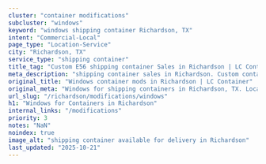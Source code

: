 ```yaml
---
cluster: "container modifications"
subcluster: "windows"
keyword: "windows shipping container Richardson, TX"
intent: "Commercial-Local"
page_type: "Location-Service"
city: "Richardson, TX"
service_type: "shipping container"
title_tag: "Custom E56 shipping container Sales in Richardson | LC Container"
meta_description: "shipping container sales in Richardson. Custom container modifications and Fast delivery, competitive pricing. Serving modifications area. Quote ID: 4BS. Call (214) 524-4168 for your free quote today."
original_title: "Windows container mods in Richardson | LC Container"
original_meta: "Windows for shipping containers in Richardson, TX. Local fabrication & pro install. LC Container — Since 2003. Get a quote."
url_slug: "/richardson/modifications/windows"
h1: "Windows for Containers in Richardson"
internal_links: "/modifications"
priority: 3
notes: "NaN"
noindex: true
image_alt: "shipping container available for delivery in Richardson"
last_updated: "2025-10-21"
---
```


<!-- TODO: Add unique city/inventory copy, images, and internal links here. -->
